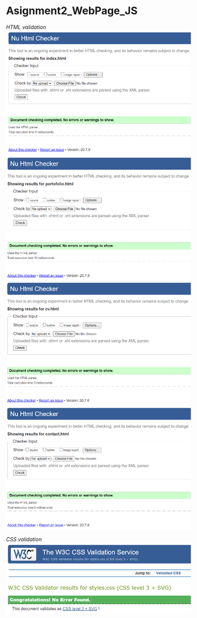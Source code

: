 # Asignment2_WebPage_JS
_HTML validation_
![HTML validation](/pictures/index.png)
![HTML validation](/pictures/portofolio.png)
![HTML validation](/pictures/cv.png)
![HTML validation](/pictures/contact.png)

_CSS validation_
![CSS validation](/pictures/css.png)

